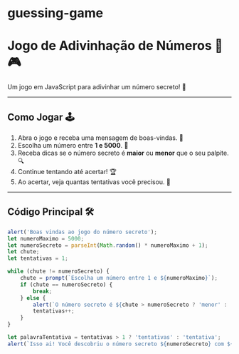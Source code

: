 ﻿# guessing-game

# Jogo de Adivinhação de Números 🔢🎮

Um jogo em JavaScript para adivinhar um número secreto! 🎯  

---

## Como Jogar 🕹️

1. Abra o jogo e receba uma mensagem de boas-vindas. 🎉
2. Escolha um número entre **1 e 5000**. 🔢
3. Receba dicas se o número secreto é **maior** ou **menor** que o seu palpite. 🔍
4. Continue tentando até acertar! 🏆
5. Ao acertar, veja quantas tentativas você precisou. 🎉

---

## Código Principal 🛠️

```javascript
alert('Boas vindas ao jogo do número secreto');
let numeroMaximo = 5000;
let numeroSecreto = parseInt(Math.random() * numeroMaximo + 1);
let chute;
let tentativas = 1;

while (chute != numeroSecreto) {
    chute = prompt(`Escolha um número entre 1 e ${numeroMaximo}`);
    if (chute == numeroSecreto) {
        break;
    } else {
        alert(`O número secreto é ${chute > numeroSecreto ? 'menor' : 'maior'} que ${chute}`);
        tentativas++;
    }
}

let palavraTentativa = tentativas > 1 ? 'tentativas' : 'tentativa';
alert(`Isso ai! Você descobriu o número secreto ${numeroSecreto} com ${tentativas} ${palavraTentativa}.`);
